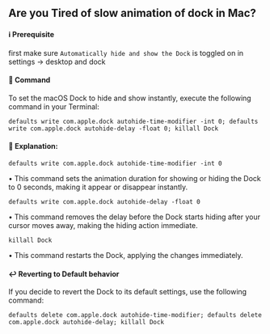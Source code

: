 ## Are you Tired of slow animation of dock in Mac?

#### ℹ️ Prerequisite
first make sure `Automatically hide and show the Dock` is toggled on in <br>settings -> desktop and dock 
#### 🤖 Command
To set the macOS Dock to hide and show instantly, execute the following command in your Terminal:
```
defaults write com.apple.dock autohide-time-modifier -int 0; defaults write com.apple.dock autohide-delay -float 0; killall Dock
```
#### 📄 Explanation:

`defaults write com.apple.dock autohide-time-modifier -int 0`

• This command sets the animation duration for showing or hiding the Dock to 0 seconds, making it appear or disappear instantly.

`defaults write com.apple.dock autohide-delay -float 0`

• This command removes the delay before the Dock starts hiding after your cursor moves away, making the hiding action immediate.

`killall Dock`

• This command restarts the Dock, applying the changes immediately.
#### ↩️ Reverting to Default behavior
If you decide to revert the Dock to its default settings, use the following command:
```
defaults delete com.apple.dock autohide-time-modifier; defaults delete com.apple.dock autohide-delay; killall Dock
```


